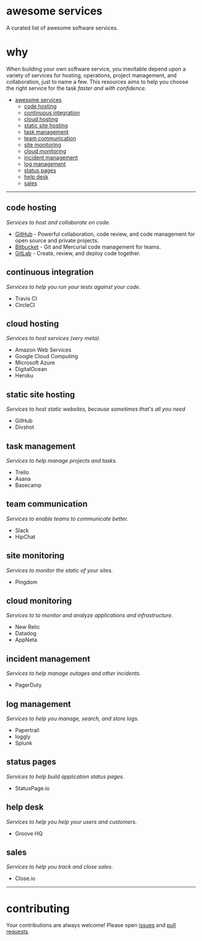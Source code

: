 # awesome services

A curated list of awesome software services.

# why

When building your own software service, you inevitable depend upon a variety
of services for hosting, operations, project management, and collaboration,
just to name a few. This resources aims to help you choose the right service
for the task *faster and with confidence*.

- [awesome services](#awesome-services)
  - [code hosting](#code-hosting)
  - [continuous integration](#continuous-integration)
  - [cloud hosting](#cloud-hosting)
  - [static site hosting](#static-site-hosting)
  - [task management](#task-management)
  - [team communication](#team-communication)
  - [site monitoring](#site-monitoring)
  - [cloud monitoring](#cloud-monitoring)
  - [incident management](#incident-management)
  - [log management](#log-management)
  - [status pages](#status-pages)
  - [help desk](#help-desk)
  - [sales](#sales)

---

## code hosting

*Services to host and collaborate on code.*

* [GitHub](https://github.com/) - Powerful collaboration, code review,
and code management for open source and private projects.
* [Bitbucket](https://bitbucket.org/) - Git and Mercurial code management
for teams.
* [GitLab](https://about.gitlab.com/) - Create, review, and deploy
code together.

## continuous integration

*Services to help you run your tests against your code.*

* Travis CI
* CircleCI

## cloud hosting

*Services to host services (very meta).*

* Amazon Web Services
* Google Cloud Computing
* Microsoft Azure
* DigitalOcean
* Heroku

## static site hosting

*Services to host static websites, because sometimes that's all you need*

* GitHub
* Divshot

## task management

*Services to help manage projects and tasks.*

* Trello
* Asana
* Basecamp

## team communication

*Services to enable teams to communicate better.*

* Slack
* HipChat

## site monitoring

*Services to monitor the static of your sites.*

* Pingdom

## cloud monitoring

*Services to to monitor and analyze applications and infrastructure.*

* New Relic
* Datadog
* AppNeta

## incident management

*Services to help manage outages and other incidents.*

* PagerDuty

## log management

*Services to help you manage, search, and store logs.*

* Papertrail
* loggly
* Splunk

## status pages

*Services to help build application status pages.*

* StatusPage.io


## help desk

*Services to help you help your users and customers.*

* Groove HQ

## sales

*Services to help you track and close sales.*

* Close.io

---

# contributing

Your contributions are always welcome! Please open
[issues](https://github.com/dicato/awesome-services/issues) and
[pull requests](https://github.com/dicato/awesome-services/pulls).
